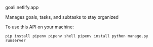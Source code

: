 goali.netlify.app

Manages goals, tasks, and subtasks to stay organized

To use this API on your machine:

`
pip install pipenv
pipenv shell
pipenv install
python manage.py runserver
`
